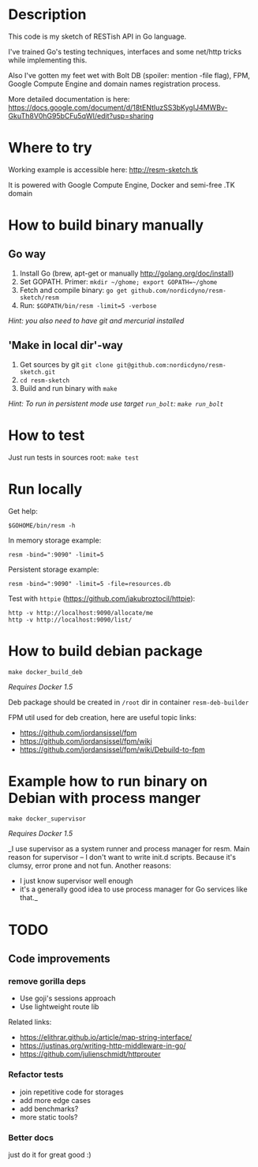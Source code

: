 # Description

This code is my sketch of RESTish API in Go language.

I've trained Go's testing techniques, interfaces and some net/http tricks
while implementing this.

Also I've gotten my feet wet with Bolt DB (spoiler: mention -file flag), FPM,
Google Compute Engine and domain names registration process.

More detailed documentation is here:
https://docs.google.com/document/d/18tENtluzSS3bKygIJ4MWBv-GkuTh8V0hG95bCFu5qWI/edit?usp=sharing

# Where to try

Working example is accessible here: http://resm-sketch.tk

It is powered with Google Compute Engine, Docker and semi-free .TK domain

# How to build binary manually

## Go way

1. Install Go (brew, apt-get or manually http://golang.org/doc/install)
2. Set GOPATH. Primer: `mkdir ~/ghome; export GOPATH=~/ghome`
3. Fetch and compile binary: `go get github.com/nordicdyno/resm-sketch/resm`
4. Run: `$GOPATH/bin/resm -limit=5 -verbose`


_Hint: you also need to have git and mercurial installed_

## 'Make in local dir'-way

1. Get sources by git `git clone git@github.com:nordicdyno/resm-sketch.git`
2. `cd resm-sketch`
3. Build and run binary with `make`

_Hint: To run in persistent mode use target `run_bolt`: `make run_bolt`_

# How to test

Just run tests in sources root: `make test`

# Run locally

Get help:

    $GOHOME/bin/resm -h

In memory storage example:

    resm -bind=":9090" -limit=5

Persistent storage example:

    resm -bind=":9090" -limit=5 -file=resources.db

Test with `httpie` (https://github.com/jakubroztocil/httpie):

    http -v http://localhost:9090/allocate/me
    http -v http://localhost:9090/list/

# How to build debian package

    make docker_build_deb

*Requires Docker 1.5*

Deb package should be created in `/root` dir in container `resm-deb-builder`

FPM util used for deb creation, here are useful topic links:
* https://github.com/jordansissel/fpm
* https://github.com/jordansissel/fpm/wiki
* https://github.com/jordansissel/fpm/wiki/Debuild-to-fpm


# Example how to run binary on Debian with process manger

    make docker_supervisor

*Requires Docker 1.5*

_I use supervisor as a system runner and process manager for resm.
Main reason for supervisor – I don't want to write init.d scripts.
Because it's clumsy, error prone and not fun.
Another reasons:
* I just know supervisor well enough
* it's a generally good idea to use process manager for Go services like that._

# TODO

## Code improvements

### remove gorilla deps

* Use goji's sessions approach
* Use lightweight route lib

Related links:

* https://elithrar.github.io/article/map-string-interface/
* https://justinas.org/writing-http-middleware-in-go/
* https://github.com/julienschmidt/httprouter

### Refactor tests

* join repetitive code for storages
* add more edge cases
* add benchmarks?
* more static tools?

### Better docs

just do it for great good :)

##